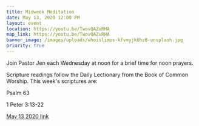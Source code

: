 ```yaml
---
title: Midweek Meditation
date: May 13, 2020 12:00 PM
layout: event
location: https://youtu.be/TwovQAZvRHA
map_link: https://youtu.be/TwovQAZvRHA
banner_image: /images/uploads/whoislimos-kfvmyjk6hz8-unsplash.jpg
priority: true
---
```

Join Pastor Jen each Wednesday at noon for a brief time for noon prayers.

Scripture readings follow the Daily Lectionary from the Book of Common Worship. This week's scriptures are:

Psalm 63

1 Peter 3:13-22

[May 13 2020 link](https://youtu.be/TwovQAZvRHA)